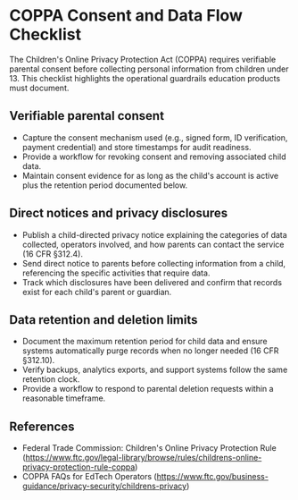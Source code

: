 # COPPA Consent and Data Flow Checklist

The Children's Online Privacy Protection Act (COPPA) requires verifiable parental consent before collecting personal information from children under 13. This checklist highlights the operational guardrails education products must document.

## Verifiable parental consent

- Capture the consent mechanism used (e.g., signed form, ID verification, payment credential) and store timestamps for audit readiness.
- Provide a workflow for revoking consent and removing associated child data.
- Maintain consent evidence for as long as the child's account is active plus the retention period documented below.

## Direct notices and privacy disclosures

- Publish a child-directed privacy notice explaining the categories of data collected, operators involved, and how parents can contact the service (16 CFR §312.4).
- Send direct notice to parents before collecting information from a child, referencing the specific activities that require data.
- Track which disclosures have been delivered and confirm that records exist for each child's parent or guardian.

## Data retention and deletion limits

- Document the maximum retention period for child data and ensure systems automatically purge records when no longer needed (16 CFR §312.10).
- Verify backups, analytics exports, and support systems follow the same retention clock.
- Provide a workflow to respond to parental deletion requests within a reasonable timeframe.

## References

- Federal Trade Commission: Children's Online Privacy Protection Rule (<https://www.ftc.gov/legal-library/browse/rules/childrens-online-privacy-protection-rule-coppa>)
- COPPA FAQs for EdTech Operators (<https://www.ftc.gov/business-guidance/privacy-security/childrens-privacy>)
